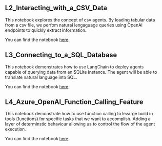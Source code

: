 ## L2_Interacting_with_a_CSV_Data

This notebook explores the concept of csv agents. By loading tabular data from a csv file, we perfom natural lengaguage queries using OpenAI endpoints to quickly extract information. 

You can find the notebook [here](/notebooks/L2_Interacting_with_a_CSV_Data.ipynb).

## L3_Connecting_to_a_SQL_Database

This notebook demonstrates how to use LangChain to deploy agents capable of querying data from an SQLite instance. The agent will be able to translate natural language into SQL.

You can find the notebook [here](/notebooks/L3_Connecting_to_a_SQL_Database.ipynb).


## L4_Azure_OpenAI_Function_Calling_Feature

This notebook demonstrate how to use function calling to levarge build in tools (functions) for specific tasks that we want to accomplish. Adding a layer of determinstic behaviour allowing us to control the flow of the agent execution.

You can find the notebook [here](/notebooks/L4_Azure_OpenAI_Function_Calling_Feature.ipynb).